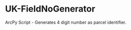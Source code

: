 UK-FieldNoGenerator
===================

ArcPy Script - Generates 4 digit number as parcel identifier.
